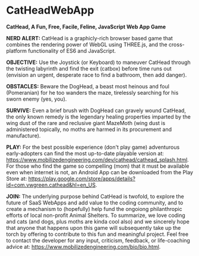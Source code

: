 # CatHeadWebApp
<b>CatHead, A Fun, Free, Facile, Feline, JavaScript Web App Game</b>

<b>NERD ALERT:</b> CatHead is a graphicly-rich browser based game that combines the rendering power of WebGL using THREE.js, and the cross-platform functionality of ES6 and JavaScript.

<b>OBJECTIVE:</b> Use the Joystick (or Keyboard) to maneuver CatHead through the twisting labyrinth and find the exit (catbox) before time runs out (envision an urgent, desperate race to find a bathroom, then add danger).

<b>OBSTACLES:</b> Beware the DogHead, a beast most heinous and foul (Pomeranian) for he too wanders the maze, tirelessly searching for his sworn enemy (yes, you).

<b>SURVIVE:</b> Even a brief brush with DogHead can gravely wound CatHead, the only known remedy is the legendary healing properties imparted by the wing dust of the rare and reclusive giant MazeMoth (wing dust is administered topically, no moths are harmed in its procurement and manufacture).

<b>PLAY:</b>  For the best possible experience (don't play game) adventurous early-adopters can find the most up-to-date playable version at:
https://www.mobilizedengineering.com/dev/cathead/cathead_splash.html.
For those who find the game so compelling (mom) that it must be available even when internet is not, an Android App can be downloaded from the Play Store at: https://play.google.com/store/apps/details?id=com.vwgreen.cathead&hl=en_US.

<b>JOIN:</b> The underlying purpose behind CatHead is twofold, to explore the future of SaaS WebApps and add value to the coding community, and to create a mechanism to (hopefully) help fund the ongoiong philanthropic efforts of local non-profit Animal Shelters.  To summarize, we love coding and cats (and dogs, plus moths are kinda cool also) and we sincerely hope that anyone that happens upon this game will subsequently take up the torch by offering to contribute to this fun and meaningful project.  Feel free to contact the developer for any input, criticism, feedback, or life-coaching advice at: https://www.mobilizedengineering.com/bio/bio.html.
